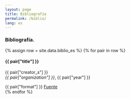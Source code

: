 ```yaml
---
layout: page
title: Bibliografía
permalink: /biblio/
lang: es
---
```


<h3>Bibliografía.</h3>


<div class="row">
{% assign row = site.data.biblio_es %}
{% for pair in row %}
<div class="column card {{ pair["format"] }}">
  <h4>{{ pair["title"] }} </h4>
  <p>{{ pair["creator_s"] }} <br/>
  <i>{{ pair["organization"] }}</i>, {{ pair["year"] }}</p>
  <span class="tag">{{ pair["format"] }} </span>
  <a href="{{ pair["original_link"] }}" target="_blank">Fuente</a>
</div>
{% endfor %}
</div><!-- row -->



<!--
<table>
  {% for row in site.data.biblio_es %}
    {% if forloop.first %}
    <tr>
      {% for pair in row %}
        <th>{{ pair[0] }}</th>
      {% endfor %}
    </tr>
    {% endif %}

    {% tablerow pair in row %}
      {{ pair[1] }}
    {% endtablerow %}
  {% endfor %}
</table>
-->
